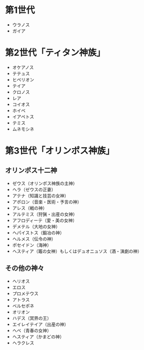 # 第1世代

* ウラノス
* ガイア

# 第2世代「ティタン神族」

* オケアノス
* テテュス
* ヒペリオン
* テイア
* クロノス
* レア
* コイオス
* ホイベ
* イアペトス
* テミス
* ムネモシネ

# 第3世代「オリンポス神族」

## オリンポス十二神

* ゼウス（オリンポス神族の主神）
* ヘラ（ゼウスの正妻）
* アテナ（知識と技芸の女神）
* アポロン（音楽・医術・予言の神）
* アレス（戦の神）
* アルテミス（狩猟・出産の女神）
* アフロディーテ（愛・美の女神）
* デメテル（大地の女神）
* ヘパイストス（鍛冶の神）
* ヘルメス（伝令の神）
* ポセイドン（海神）
* ヘスティア（竈の女神）もしくはデュオニュソス（酒・演劇の神）

## その他の神々

* ヘリオス
* エロス
* プロメテウス
* アトラス
* ベルセポネ
* オリオン
* ハデス（冥界の王）
* エイレイテイア（出産の神）
* ヘベ（青春の女神）
* ヘスティア（かまどの神）
* ヘラクレス

